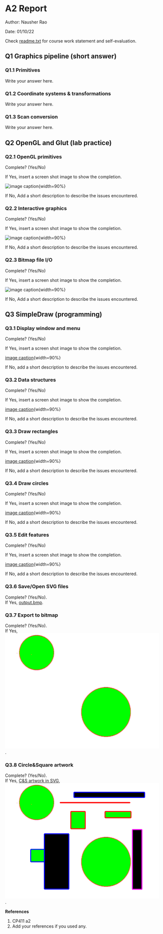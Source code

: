 # A2 Report

Author: Nausher Rao

Date: 01/10/22

Check [readme.txt](readme.txt) for course work statement and self-evaluation.

## Q1 Graphics pipeline (short answer)


### Q1.1 Primitives
Write your answer here.


### Q1.2 Coordinate systems & transformations
Write your answer here.


### Q1.3 Scan conversion
Write your answer here.



## Q2 OpenGL and Glut (lab practice)


### Q2.1 OpenGL primitives
Complete? (Yes/No)

If Yes, insert a screen shot image to show the completion.

![image caption](images/demo.png){width=90%}

If No,  Add a short description to describe the issues encountered.

### Q2.2 Interactive graphics
Complete? (Yes/No)

If Yes, insert a screen shot image to show the completion.

![image caption](images/demo.png){width=90%}

If No,  Add a short description to describe the issues encountered.

### Q2.3 Bitmap file I/O
Complete? (Yes/No)

If Yes, insert a screen shot image to show the completion.

![image caption](images/demo.png){width=90%}

If No,  Add a short description to describe the issues encountered.


## Q3 SimpleDraw (programming)


### Q3.1 Display window and menu

Complete? (Yes/No)

If Yes, insert a screen shot image to show the completion.

[image caption](images/demo.png){width=90%}

If No, add a short description to describe the issues encountered.


### Q3.2 Data structures

Complete? (Yes/No)

If Yes, insert a screen shot image to show the completion.

[image caption](images/demo.png){width=90%}

If No, add a short description to describe the issues encountered.


### Q3.3 Draw rectangles

Complete? (Yes/No)

If Yes, insert a screen shot image to show the completion.

[image caption](images/demo.png){width=90%}

If No, add a short description to describe the issues encountered.


### Q3.4 Draw circles

Complete? (Yes/No)

If Yes, insert a screen shot image to show the completion.

[image caption](images/demo.png){width=90%}

If No, add a short description to describe the issues encountered.


### Q3.5 Edit features

Complete? (Yes/No)

If Yes, insert a screen shot image to show the completion.

[image caption](images/demo.png){width=90%}

If No, add a short description to describe the issues encountered.


### Q3.6 Save/Open SVG files
Complete? (Yes/No).  <br>If Yes, [output.bmp](images/output.svg).


### Q3.7 Export to bitmap
Complete? (Yes/No).  <br>If Yes, ![ouput.bmp](images/output.bmp).


### Q3.8 Circle&Square artwork
Complete? (Yes/No).  <br>If Yes, [C&S artwork in SVG](images/c&s.svg), ![C&S artwork in bitmap](images/c&s.bmp).




**References**

1. CP411 a2
2. Add your references if you used any.
